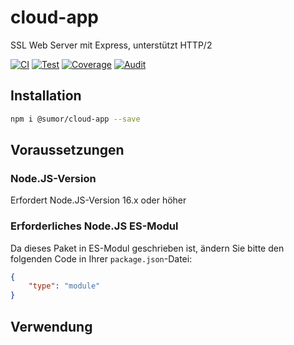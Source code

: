 # cloud-app
SSL Web Server mit Express, unterstützt HTTP/2

[![CI](https://github.com/sumor-cloud/cloud-app/actions/workflows/ci.yml/badge.svg)](https://github.com/sumor-cloud/cloud-app/actions/workflows/ci.yml)
[![Test](https://github.com/sumor-cloud/cloud-app/actions/workflows/ut.yml/badge.svg)](https://github.com/sumor-cloud/cloud-app/actions/workflows/ut.yml)
[![Coverage](https://github.com/sumor-cloud/cloud-app/actions/workflows/coverage.yml/badge.svg)](https://github.com/sumor-cloud/cloud-app/actions/workflows/coverage.yml)
[![Audit](https://github.com/sumor-cloud/cloud-app/actions/workflows/audit.yml/badge.svg)](https://github.com/sumor-cloud/cloud-app/actions/workflows/audit.yml)

## Installation
```bash
npm i @sumor/cloud-app --save
```

## Voraussetzungen

### Node.JS-Version
Erfordert Node.JS-Version 16.x oder höher

### Erforderliches Node.JS ES-Modul
Da dieses Paket in ES-Modul geschrieben ist,
ändern Sie bitte den folgenden Code in Ihrer ```package.json```-Datei:
```json
{
    "type": "module"
}
```

## Verwendung